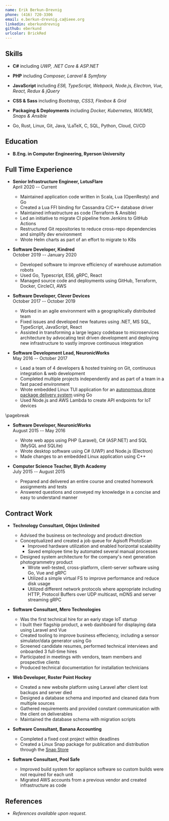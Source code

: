 ```yaml
---
name: Erik Berkun-Drevnig
phone: (416) 720-3306
email: e.berkun-drevnig.ca@ieee.org
linkedin: eberkundrevnig
github: eberkund
urlcolor: BrickRed
---
```


## Skills

*	**C#**
		including _UWP, .NET Core & ASP.NET_

*	**PHP**
		including _Composer, Laravel & Symfony_

*	**JavaScript**
		including _ES6, TypeScript, Webpack, Node.js, Electron, Vue, React, Redux & jQuery_

*	**CSS & Sass**
		including _Bootstrap, CSS3, Flexbox & Grid_

*	**Packaging & Deployments**
		including _Docker, Kubernetes, WiX/MSI, Snaps & Ansible_

*	Go, Rust, Linux, Git, Java, \LaTeX, C, SQL, Python, Cloud, CI/CD

## Education

*	**B.Eng. in Computer Engineering, Ryerson University**

## Full Time Experience

*	**Senior Infrastructure Engineer, LotusFlare**  
	April 2020 -- Current

	- Maintained application code written in Scala, Lua (OpenResty) and Go
	- Created a Lua FFI binding for Cassandra C/C++ database driver
	- Maintained infrastructure as code (Terraform & Ansible)
	- Led an initiative to migrate CI pipeline from Jenkins to GitHub Actions
	- Restructured Git repositories to reduce cross-repo dependencies and simplify dev environment
	- Wrote Helm charts as part of an effort to migrate to K8s

*	**Software Developer, Kindred**  
	October 2019 -- January 2020

	- Developed software to improve efficiency of warehouse automation robots
	- Used Go, Typescript, ES6, gRPC, React 
	- Managed source code and deployments using GitHub, Terraform, Docker, CircleCI, AWS

*	**Software Developer, Clever Devices**  
	October 2017 -- October 2019

	- Worked in an agile environment with a geographically distributed team
	- Fixed issues and developed new features using .NET, MS SQL, TypeScript, JavaScript, React
	- Assisted in transforming a large legacy codebase to microservices architecture by advocating test driven development and deploying new infrastructure to vastly improve continuous integration

*	**Software Development Lead, NeuronicWorks**  
	May 2016 -- October 2017

	- Lead a team of 4 developers & hosted training on Git, continuous integration & web development
	- Completed multiple projects independently and as part of a team in a fast paced environment
	- Wrote embedded Linux TUI application for an [autonomous drone package delivery system](https://youtu.be/yMP2iZbFKvg?t=32) using Go
	- Used Node.js and AWS Lambda to create API endpoints for IoT devices

\pagebreak

*	**Software Developer, NeuronicWorks**  
	August 2015 -- May 2016

	- Wrote web apps using PHP (Laravel), C# (ASP.NET) and SQL (MySQL and SQLite)
	- Wrote desktop software using C# (UWP) and Node.js (Electron)
	- Made changes to an embedded Linux application using C++

*	**Computer Science Teacher, Blyth Academy**  
	July 2015 -- August 2015

	- Prepared and delivered an entire course and created homework assignments and tests
	- Answered questions and conveyed my knowledge in a concise and easy to understand manner

## Contract Work

*	**Technology Consultant, Objex Unlimited**  

	- Advised the business on technology and product direction
	- Conceptualized and created a job queue for Agisoft PhotoScan
		- Improved hardware utilization and enabled horizontal scalability
		- Saved employee time by automated several manual processes
	- Designed system architecture for the company's next generation photogrammetry product
		- Wrote well-tested, cross-platform, client-server software using Go, Vue and gRPC
		- Utilized a simple virtual FS to improve performance and reduce disk usage
		- Utilized different network protocols where appropriate including HTTP, Protocol Buffers over UDP multicast, mDNS and server streaming gRPC

*	**Software Consultant, Mero Technologies**  

	- Was the first technical hire for an early stage IoT startup
	- I built their flagship product, a web dashboard for displaying data using Laravel and Vue
	- Created tooling to improve business effeciency, including a sensor simulator/data generator using Go
	- Screened candidate resumes, performed technical interviews and onboarded 3 full-time hires
	- Participated in meetings with vendors, team members and prospective clients
	- Produced technical documentation for installation technicians

*	**Web Developer, Roster Point Hockey**

	- Created a new website platform using Laravel after client lost backups and server died
	- Designed a database schema and imported and cleaned data from multiple sources
	- Gathered requirements and provided constant communication with the client on deliverables
	- Maintained the database schema with migration scripts

*	**Software Consultant, Banana Accounting**  

	- Completed a fixed cost project within deadlines
	- Created a Linux Snap package for publication and distribution through the [Snap Store](https://snapcraft.io/banana-accounting)

*	**Software Consultant, Pool Safe**  

	- Improved build system for appliance software so custom builds were not required for each unit
	- Migrated AWS accounts from a previous vendor and created infrastructure as code

## References

*	_References available upon request._
